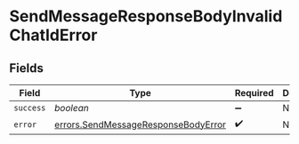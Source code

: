 # SendMessageResponseBodyInvalidChatIdError


## Fields

| Field                                                                                      | Type                                                                                       | Required                                                                                   | Description                                                                                |
| ------------------------------------------------------------------------------------------ | ------------------------------------------------------------------------------------------ | ------------------------------------------------------------------------------------------ | ------------------------------------------------------------------------------------------ |
| `success`                                                                                  | *boolean*                                                                                  | :heavy_minus_sign:                                                                         | N/A                                                                                        |
| `error`                                                                                    | [errors.SendMessageResponseBodyError](../../models/errors/sendmessageresponsebodyerror.md) | :heavy_check_mark:                                                                         | N/A                                                                                        |